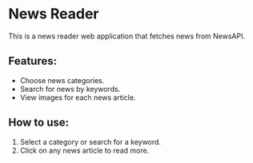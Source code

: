 # News Reader

This is a news reader web application that fetches news from NewsAPI.

## Features:
- Choose news categories.
- Search for news by keywords.
- View images for each news article.

## How to use:
1. Select a category or search for a keyword.
2. Click on any news article to read more.
